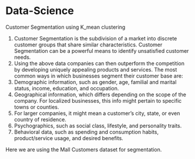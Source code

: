 # Data-Science
Customer Segmentation using K_mean clustering


1. Customer Segmentation is the subdivision of a market into discrete customer groups that share similar characteristics. Customer Segmentation can be a powerful means to identify unsatisfied customer needs.
2.  Using the above data companies can then outperform the competition by developing uniquely appealing products and services.
The most common ways in which businesses segment their customer base are:
1. Demographic information, such as gender, age, familial and marital status, income, education, and occupation.
2. Geographical information, which differs depending on the scope of the company. For localized businesses, this info might pertain to specific towns or counties. 
3. For larger companies, it might mean a customer’s city, state, or even country of residence.
4. Psychographics, such as social class, lifestyle, and personality traits.
5. Behavioral data, such as spending and consumption habits, product/service usage, and desired benefits.

Here we are using the Mall Customers dataset for segmentation.
